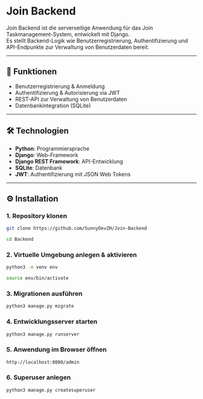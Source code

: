 # Join Backend

Join Backend ist die serverseitige Anwendung für das Join Taskmanagement-System, entwickelt mit Django.  
Es stellt Backend-Logik wie Benutzerregistrierung, Authentifizierung und API-Endpunkte zur Verwaltung von Benutzerdaten bereit.

---

## 🚀 Funktionen

- Benutzerregistrierung & Anmeldung  
- Authentifizierung & Autorisierung via JWT  
- REST-API zur Verwaltung von Benutzerdaten  
- Datenbankintegration (SQLite)  

---

## 🛠️ Technologien

- **Python**: Programmiersprache
- **Django**: Web-Framework
- **Django REST Framework**: API-Entwicklung
- **SQLite**: Datenbank
- **JWT**: Authentifizierung mit JSON Web Tokens

---

## ⚙️ Installation

### 1. Repository klonen
```bash
git clone https://github.com/SunnyDevZH/Join-Backend
```
```bash
cd Backend
```
### 2. Virtuelle Umgebung anlegen & aktivieren
```bash
python3 -m venv env
```
```bash
source env/bin/activate
```
### 3. Migrationen ausführen
```bash
python3 manage.py migrate
```
### 4. Entwicklungsserver starten
```bash
python3 manage.py runserver
```
### 5. Anwendung im Browser öffnen
```bash
http://localhost:8000/admin
```
### 6. Superuser anlegen
```bash
python3 manage.py createsuperuser
```
